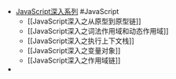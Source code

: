 - [JavaScript深入系列](https://github.com/mqyqingfeng/Blog) #JavaScript
	- [[JavaScript深入之从原型到原型链]]
	- [[JavaScript深入之词法作用域和动态作用域]]
	- [[JavaScript深入之执行上下文栈]]
	- [[JavaScript深入之变量对象]]
	- [[JavaScript深入之作用域链]]
-